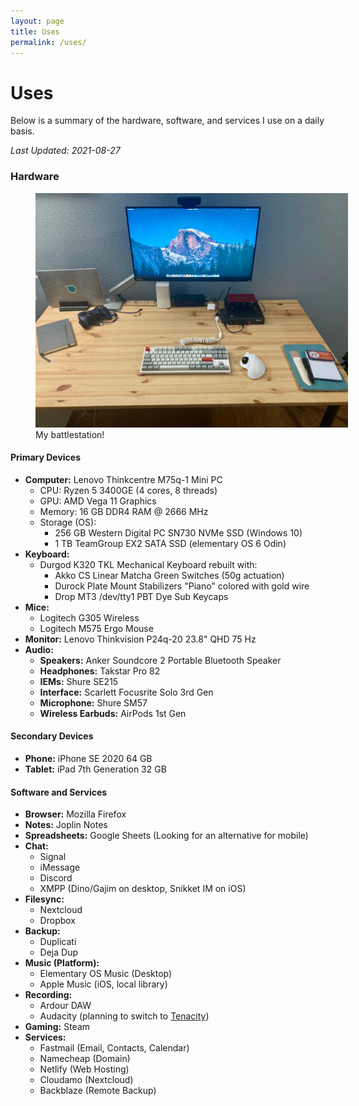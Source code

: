 ```yaml
---
layout: page
title: Uses
permalink: /uses/
---
```

# Uses

Below is a summary of the hardware, software, and services I use on a daily basis. 

*Last Updated: 2021-08-27*

### Hardware

<figure style="width:500px">
 <a href="/images/uses_setup.jpg"><img src="/images/uses_setup_small.jpg" alt="My battlestation!"></a>
  <figcaption>My battlestation!</figcaption>
</figure>


#### Primary Devices
* **Computer:** Lenovo Thinkcentre M75q-1 Mini PC 
	+ CPU: Ryzen 5 3400GE (4 cores, 8 threads)
	+ GPU: AMD Vega 11 Graphics
	+ Memory: 16 GB DDR4 RAM @ 2666 MHz
	+ Storage (OS): 
		+ 256 GB Western Digital PC SN730 NVMe SSD (Windows 10)
		+ 1 TB TeamGroup EX2 SATA SSD (elementary OS 6 Odin)
* **Keyboard:**
	+ Durgod K320 TKL Mechanical Keyboard rebuilt with:
		+ Akko CS Linear Matcha Green Switches (50g actuation)	
		+ Durock Plate Mount Stabilizers "Piano" colored with gold wire
		+ Drop MT3 /dev/tty1 PBT Dye Sub Keycaps 
* **Mice:**
	+ Logitech G305 Wireless
	+ Logitech M575 Ergo Mouse
* **Monitor:** Lenovo Thinkvision P24q-20 23.8" QHD 75 Hz
* **Audio:**
	+ **Speakers:** Anker Soundcore 2 Portable Bluetooth Speaker
	+ **Headphones:** Takstar Pro 82
	+ **IEMs:** Shure SE215
	+ **Interface:** Scarlett Focusrite Solo 3rd Gen
	+ **Microphone:** Shure SM57 
	+ **Wireless Earbuds:** AirPods 1st Gen

#### Secondary Devices

* **Phone:** iPhone SE 2020 64 GB
* **Tablet:** iPad 7th Generation 32 GB

#### Software and Services

* **Browser:** Mozilla Firefox
* **Notes:** Joplin Notes
* **Spreadsheets:** Google Sheets (Looking for an alternative for mobile)
* **Chat:**
	+ Signal
	+ iMessage
	+ Discord
	+ XMPP (Dino/Gajim on desktop, Snikket IM on iOS)
* **Filesync:** 
	+ Nextcloud 
	+ Dropbox
* **Backup:**
	+ Duplicati
	+ Deja Dup
* **Music (Platform):**
	+ Elementary OS Music (Desktop)
	+ Apple Music (iOS, local library)
* **Recording:**
	+ Ardour DAW
	+ Audacity (planning to switch to [Tenacity](https://tenacityaudio.org/))
* **Gaming:** Steam
* **Services:**
	+ Fastmail (Email, Contacts, Calendar)
	+ Namecheap (Domain)
	+ Netlify (Web Hosting)
	+ Cloudamo (Nextcloud)
	+ Backblaze (Remote Backup)
